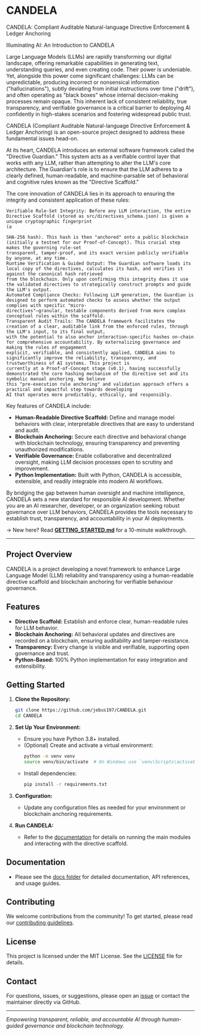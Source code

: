 # CANDELA

CANDELA: Compliant Auditable Natural-language Directive Enforcement & Ledger Anchoring

Illuminating AI: An Introduction to CANDELA

Large Language Models (LLMs) are rapidly transforming our digital landscape, offering remarkable capabilities in generating text, understanding queries, and even creating code. 
Their power is undeniable. Yet, alongside this power come significant challenges: LLMs can be unpredictable, producing incorrect or nonsensical information ("hallucinations"), 
subtly deviating from initial instructions over time ("drift"), and often operating as "black boxes" whose internal decision-making processes remain opaque. This inherent lack 
of consistent reliability, true transparency, and verifiable governance is a critical barrier to deploying AI confidently in high-stakes scenarios and fostering widespread 
public trust.

CANDELA (Compliant Auditable Natural-language Directive Enforcement & Ledger Anchoring) is an open-source project designed to address these fundamental issues head-on.

At its heart, CANDELA introduces an external software framework called the "Directive Guardian." This system acts as a verifiable control layer that works with any LLM, rather 
than attempting to alter the LLM's core architecture. The Guardian's role is to ensure that the LLM adheres to a clearly defined, human-readable, and machine-parsable set of 
behavioral and cognitive rules known as the "Directive Scaffold."

The core innovation of CANDELA lies in its approach to ensuring the integrity and consistent application of these rules:

    Verifiable Rule-Set Integrity: Before any LLM interaction, the entire Directive Scaffold (stored as src/directives_schema.json) is given a unique cryptographic fingerprint 
    (a 
    
    SHA-256 hash). This hash is then "anchored" onto a public blockchain (initially a testnet for our Proof-of-Concept). This crucial step makes the governing rule-set 
    transparent, tamper-proof, and its exact version publicly verifiable by anyone, at any time.
    Runtime Verification & Guided Output: The Guardian software loads its local copy of the directives, calculates its hash, and verifies it against the canonical hash retrieved 
    from the blockchain. Only upon confirming this integrity does it use the validated directives to strategically construct prompts and guide the LLM's output.
    Automated Compliance Checks: Following LLM generation, the Guardian is designed to perform automated checks to assess whether the output complies with specific "micro-
    directives"—granular, testable components derived from more complex conceptual rules within the scaffold.
    Transparent Audit Trails: The CANDELA framework facilitates the creation of a clear, auditable link from the enforced rules, through the LLM's input, to its final output, 
    with the potential to also anchor interaction-specific hashes on-chain for comprehensive accountability. By externalizing governance and making the rules of engagement 
    explicit, verifiable, and consistently applied, CANDELA aims to significantly improve the reliability, transparency, and trustworthiness of AI systems. This project is 
    currently at a Proof-of-Concept stage (v0.1), having successfully demonstrated the core hashing mechanism of the directive set and its symbolic manual anchoring. We believe 
    this "pre-execution rule anchoring" and validation approach offers a practical and impactful step towards developing 
    AI that operates more predictably, ethically, and responsibly.


Key features of CANDELA include:

- **Human-Readable Directive Scaffold:** Define and manage model behaviors with clear, interpretable directives that are easy to understand and audit.
- **Blockchain Anchoring:** Secure each directive and behavioral change with blockchain technology, ensuring transparency and preventing unauthorized modifications.
- **Verifiable Governance:** Enable collaborative and decentralized oversight, making LLM decision processes open to scrutiny and improvement.
- **Python Implementation:** Built with Python, CANDELA is accessible, extensible, and readily integrable into modern AI workflows.

By bridging the gap between human oversight and machine intelligence, CANDELA sets a new standard for responsible AI development. Whether you are an AI researcher, developer, or 
an organization seeking robust governance over LLM behaviors, CANDELA provides the tools necessary to establish trust, transparency, and accountability in your AI deployments.


→ New here? Read **[GETTING_STARTED.md](GETTING_STARTED.md)** for a 10-minute walkthrough.


---

## Project Overview

CANDELA is a project developing a novel framework to enhance Large Language Model (LLM) reliability and transparency using a human-readable directive scaffold and blockchain anchoring for verifiable behaviour governance.

## Features

- **Directive Scaffold:** Establish and enforce clear, human-readable rules for LLM behavior.
- **Blockchain Anchoring:** All behavioral updates and directives are recorded on a blockchain, ensuring auditability and tamper-resistance.
- **Transparency:** Every change is visible and verifiable, supporting open governance and trust.
- **Python-Based:** 100% Python implementation for easy integration and extensibility.

## Getting Started

1. **Clone the Repository:**
   ```bash
   git clone https://github.com/jebus197/CANDELA.git
   cd CANDELA
   ```

2. **Set Up Your Environment:**
   - Ensure you have Python 3.8+ installed.
   - (Optional) Create and activate a virtual environment:
     ```bash
     python -m venv venv
     source venv/bin/activate  # On Windows use `venv\Scripts\activate`
     ```
   - Install dependencies:
     ```bash
     pip install -r requirements.txt
     ```

3. **Configuration:**
   - Update any configuration files as needed for your environment or blockchain anchoring requirements.

4. **Run CANDELA:**
   - Refer to the [documentation](./docs/README.md) for details on running the main modules and interacting with the directive scaffold.

## Documentation

- Please see the [docs folder](./docs/) for detailed documentation, API references, and usage guides.

## Contributing

We welcome contributions from the community! To get started, please read our [contributing guidelines](./CONTRIBUTING.md).

## License

This project is licensed under the MIT License. See the [LICENSE](./LICENSE) file for details.

## Contact

For questions, issues, or suggestions, please open an [issue](https://github.com/jebus197/CANDELA/issues) or contact the maintainer directly via GitHub.

---

*Empowering transparent, reliable, and accountable AI through human-guided governance and blockchain technology.*
